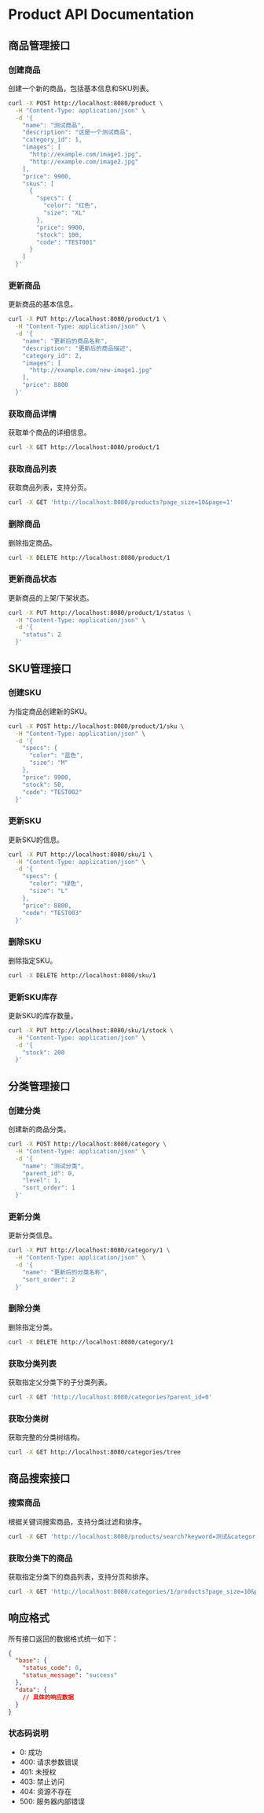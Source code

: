 # Product API Documentation

## 商品管理接口

### 创建商品

创建一个新的商品，包括基本信息和SKU列表。

```bash
curl -X POST http://localhost:8080/product \
  -H "Content-Type: application/json" \
  -d '{
    "name": "测试商品",
    "description": "这是一个测试商品",
    "category_id": 1,
    "images": [
      "http://example.com/image1.jpg",
      "http://example.com/image2.jpg"
    ],
    "price": 9900,
    "skus": [
      {
        "specs": {
          "color": "红色",
          "size": "XL"
        },
        "price": 9900,
        "stock": 100,
        "code": "TEST001"
      }
    ]
  }'
```

### 更新商品

更新商品的基本信息。

```bash
curl -X PUT http://localhost:8080/product/1 \
  -H "Content-Type: application/json" \
  -d '{
    "name": "更新后的商品名称",
    "description": "更新后的商品描述",
    "category_id": 2,
    "images": [
      "http://example.com/new-image1.jpg"
    ],
    "price": 8800
  }'
```

### 获取商品详情

获取单个商品的详细信息。

```bash
curl -X GET http://localhost:8080/product/1
```

### 获取商品列表

获取商品列表，支持分页。

```bash
curl -X GET 'http://localhost:8080/products?page_size=10&page=1'
```

### 删除商品

删除指定商品。

```bash
curl -X DELETE http://localhost:8080/product/1
```

### 更新商品状态

更新商品的上架/下架状态。

```bash
curl -X PUT http://localhost:8080/product/1/status \
  -H "Content-Type: application/json" \
  -d '{
    "status": 2
  }'
```

## SKU管理接口

### 创建SKU

为指定商品创建新的SKU。

```bash
curl -X POST http://localhost:8080/product/1/sku \
  -H "Content-Type: application/json" \
  -d '{
    "specs": {
      "color": "蓝色",
      "size": "M"
    },
    "price": 9900,
    "stock": 50,
    "code": "TEST002"
  }'
```

### 更新SKU

更新SKU的信息。

```bash
curl -X PUT http://localhost:8080/sku/1 \
  -H "Content-Type: application/json" \
  -d '{
    "specs": {
      "color": "绿色",
      "size": "L"
    },
    "price": 8800,
    "code": "TEST003"
  }'
```

### 删除SKU

删除指定SKU。

```bash
curl -X DELETE http://localhost:8080/sku/1
```

### 更新SKU库存

更新SKU的库存数量。

```bash
curl -X PUT http://localhost:8080/sku/1/stock \
  -H "Content-Type: application/json" \
  -d '{
    "stock": 200
  }'
```

## 分类管理接口

### 创建分类

创建新的商品分类。

```bash
curl -X POST http://localhost:8080/category \
  -H "Content-Type: application/json" \
  -d '{
    "name": "测试分类",
    "parent_id": 0,
    "level": 1,
    "sort_order": 1
  }'
```

### 更新分类

更新分类信息。

```bash
curl -X PUT http://localhost:8080/category/1 \
  -H "Content-Type: application/json" \
  -d '{
    "name": "更新后的分类名称",
    "sort_order": 2
  }'
```

### 删除分类

删除指定分类。

```bash
curl -X DELETE http://localhost:8080/category/1
```

### 获取分类列表

获取指定父分类下的子分类列表。

```bash
curl -X GET 'http://localhost:8080/categories?parent_id=0'
```

### 获取分类树

获取完整的分类树结构。

```bash
curl -X GET http://localhost:8080/categories/tree
```

## 商品搜索接口

### 搜索商品

根据关键词搜索商品，支持分类过滤和排序。

```bash
curl -X GET 'http://localhost:8080/products/search?keyword=测试&category_id=1&page_size=10&page=1&sort_by=1'
```

### 获取分类下的商品

获取指定分类下的商品列表，支持分页和排序。

```bash
curl -X GET 'http://localhost:8080/categories/1/products?page_size=10&page=1&sort_by=1'
```

## 响应格式

所有接口返回的数据格式统一如下：

```json
{
  "base": {
    "status_code": 0,
    "status_message": "success"
  },
  "data": {
    // 具体的响应数据
  }
}
```

### 状态码说明

- 0: 成功
- 400: 请求参数错误
- 401: 未授权
- 403: 禁止访问
- 404: 资源不存在
- 500: 服务器内部错误